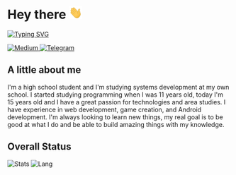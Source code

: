 # Hey there <img src="https://raw.githubusercontent.com/ABSphreak/ABSphreak/master/gifs/Hi.gif" width="30px"> 
[![Typing SVG](https://readme-typing-svg.demolab.com?font=JetBrains+Mono&size=40&duration=4000&pause=300&vCenter=true&color=F76464&repeat=true&width=640&height=70&lines=Four+years+of+experience;Focus+on+new+technologies;Being+good+at+what+I+do)](https://git.io/typing-svg)
<!-- DEV.IO -->
<a href="https://medium.com/@imkaicsm">
  <img alt="Medium" src="https://img.shields.io/badge/medium-DE996F?style=for-the-badge&logo=medium&logoColor=white"/>
</a>
<!-- TELEGRAM -->
<a href="https://t.me/kaicsm">
  <img alt="Telegram" src="https://img.shields.io/badge/Telegram-2CA5E0?style=for-the-badge&logo=telegram&logoColor=white"/>
</a> 

## A little about me 
I'm a high school student and I'm studying systems development at my own school.
I started studying programming when I was 11 years old, today I'm 15 years old and I have a great passion for technologies and area studies. I have experience in web development, game creation, and Android development. I'm always looking to learn new things, my real goal is to be good at what I do and be able to build amazing things with my knowledge.

## Overall Status 
![Stats](https://github-readme-stats.vercel.app/api?username=kaicsm&show_icons=true&theme=omni)
![Lang](https://github-readme-stats.vercel.app/api/top-langs/?username=kaicsm&hide=html,css&theme=omni)
